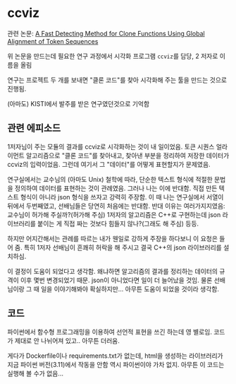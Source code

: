 # ccviz

관련 논문: [A Fast Detecting Method for Clone Functions Using Global Alignment of Token Sequences](https://dl.acm.org/doi/10.1145/3383972.3384014)

위 논문을 만드는데 필요한 연구 과정에서 시각화 프로그램 `ccviz`를 담당, 2 저자로 이름을 올림

연구는 프로젝트 두 개를 보내면 "클론 코드"를 찾아 시각화해 주는 툴을 만드는 것으로 진행됨.

(아마도) KISTI에서 발주를 받은 연구였던것으로 기억함

## 관련 에피소드
1저자님이 주는 모듈의 결과를 ccviz로 시각화하는 것이 내 일이었음. 토큰 시퀀스 얼라이먼트 알고리즘으로 "클론 코드"를 찾아내고, 
찾아낸 부분을 정리하여 저장한 데이터가 ccviz의 입력이었음. 그런데 여기서 그 "데이터"를 어떻게 표현할지가 문제였음.

연구실에서는 교수님의 (아마도 Unix) 철학에 따라, 단순한 텍스트 형식에 적절한 문법을 정의하여 데이터를 표현하는 것이 관례였음.
그러나 나는 이에 반대함. 직접 만든 텍스트 형식이 아니라 json 형식을 쓰자고 강력히 주장함. 이 때 나는 연구실에서 서열이 뒤에서 두번째였고,
선배님들은 당연히 처음에는 반대함. 반대 이유는 여러가지지였음: 교수님이 허가해 주실까?(허가해 주심) 1저자의 알고리즘은 C++로 구현하는데
json 라이브러리를 붙이는 게 직접 짜는 것보다 힘들지 않나?(그래도 해 주심) 등등.

하지만 어지간해서는 관례를 따르는 내가 웬일로 강하게 주장을 하다보니 이 요청은 들어 줌. 특히 1저자 선배님이 흔쾌히 허락을 해 주시고 결국 C++의
json 라이브러리를 설치하심. 

이 결정이 도움이 되었다고 생각함. 왜냐하면 알고리즘의 결과를 정리하는 데이터의 규격이 이후 몇번 변경되었기 때문. json이 아니었다면 일이 더 늘어났을 것임.
물론 선배님이랑 그 때 일을 이야기해봐야 확실하지만... 아무튼 도움이 되었을 것이라 생각함.

## 코드
파이썬에서 함수형 프로그래밍을 이용하여 선언적 표현을 쓰긴 하는데 영 별로임. 코드가 제대로 안 나뉘어져 있고.. 아무튼 더러움.

게다가 Dockerfile이나 requirements.txt가 없는데, html을 생성하는 라이브러리가 지금 파이썬 버전(3.11)에서 작동을 안함
역시 파이썬이야 가차 없지. 아무튼 이 코드는 실행해 볼 수가 없음...
